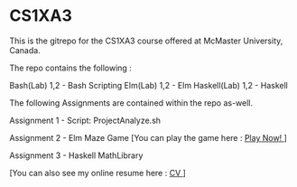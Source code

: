 # CS1XA3
This is the gitrepo for the CS1XA3 course offered at McMaster University, Canada.


The repo contains the following :

Bash(Lab) 1,2 - Bash Scripting
Elm(Lab) 1,2 - Elm
Haskell(Lab) 1,2 - Haskell


The following Assignments are contained within the repo as-well.

Assignment 1 - Script: ProjectAnalyze.sh

Assignment 2 - Elm Maze Game [You can play the game here : <a href = "http://ugweb.cas.mcmaster.ca/~ibrahimq/MyElmGame/index.html"> Play Now! </a>]

Assignment 3 - Haskell MathLibrary 

[You can also see my online resume here : <a href = "http://ugweb.cas.mcmaster.ca/~ibrahimq/"> CV </a>]

